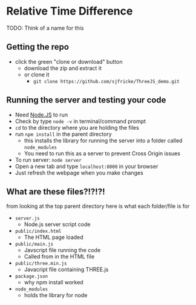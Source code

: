 # Relative Time Difference
TODO: Think of a name for this

## Getting the repo
  - click the green "clone or download" button 
    - download the zip and extract it
    - or clone it 
        - `git clone https://github.com/sjfricke/ThreeJS_demo.git` 

## Running the server and testing your code
- Need [Node.JS](http://nodejs.org/en/download/) to run
- Check by type `node -v` in terminal/command prompt
- `cd` to the directory where you are holding the files
- run `npm install` in the parent directory
    - this installs the library for running the server into a folder called `node_modules`
    - You need to run this as a server to prevent Cross Origin issues
- To run server: `node server`
- Open a new tab and type `localhost:8000` in your browser
- Just refresh the webpage when you make changes

## What are these files?!?!?!
from looking at the top parent directory here is what each folder/file is for

- `server.js`
    - Node.js server script code  
- `public/index.html`
    - The HTML page loaded 
- `public/main.js`
    - Javscript file running the code
    - Called from in the HTML file
- `public/three.min.js`
    - Javacript file containing THREE.js
- `package.json`
    - why npm install worked
- `node_modules`
    - holds the library for node